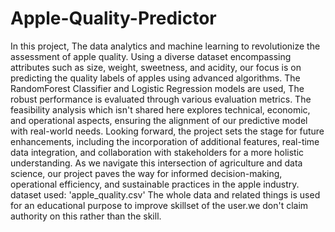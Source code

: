 # Apple-Quality-Predictor
In this project, The data analytics and machine learning to revolutionize the assessment of apple quality. Using a diverse dataset encompassing attributes such as size, weight, sweetness, and acidity, our focus is on predicting the quality labels of apples using advanced algorithms. The RandomForest Classifier and Logistic Regression models are used, The robust performance is evaluated through various evaluation metrics. The feasibility analysis which isn't shared here explores technical, economic, and operational aspects, ensuring the alignment of our predictive model with real-world needs. Looking forward, the project sets the stage for future enhancements, including the incorporation of additional features, real-time data integration, and collaboration with stakeholders for a more holistic understanding. As we navigate this intersection of agriculture and data science, our project paves the way for informed decision-making, operational efficiency, and sustainable practices in the apple industry.
dataset used: 'apple_quality.csv'
The whole data and related things is used for an educational purpose to improve skillset of the user.we don't claim authority on this rather than the skill.

